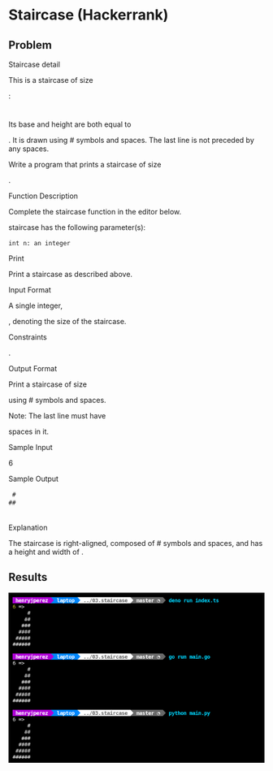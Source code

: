 # Staircase (Hackerrank)

## Problem

Staircase detail

This is a staircase of size

:

   #
  ##
 ###
####

Its base and height are both equal to

. It is drawn using # symbols and spaces. The last line is not preceded by any spaces.

Write a program that prints a staircase of size

.

Function Description

Complete the staircase function in the editor below.

staircase has the following parameter(s):

    int n: an integer

Print

Print a staircase as described above.

Input Format

A single integer,

, denoting the size of the staircase.

Constraints

.

Output Format

Print a staircase of size

using # symbols and spaces.

Note: The last line must have

spaces in it.

Sample Input

6 

Sample Output

     #
    ##
   ###
  ####
 #####
######

Explanation

The staircase is right-aligned, composed of # symbols and spaces, and has a height and width of
.


## Results

![Results Printed](Screenshot%20from%202023-04-22%2007-38-13.png)